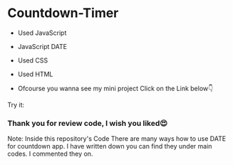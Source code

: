 # Countdown-Timer

- Used JavaScript
- JavaScript DATE
- Used CSS
- Used HTML
 
- Ofcourse you wanna see my mini project Click on the Link below👇

Try it: 
### Thank you for review code, I wish you liked😍

Note: Inside this repository's Code There are many ways how to use DATE for countdown app. I have written down you can find they under main codes. I commented they on.
